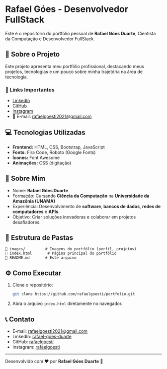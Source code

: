 # Rafael Góes - Desenvolvedor FullStack

Este é o repositório do portfólio pessoal de **Rafael Góes Duarte**, Cientista da Computação e Desenvolvedor FullStack.

## 📜 Sobre o Projeto
Este projeto apresenta meu portfólio profissional, destacando meus projetos, tecnologias e um pouco sobre minha trajetória na área de tecnologia.

### 🔗 **Links Importantes**
- [LinkedIn](https://www.linkedin.com/in/rafael-g%C3%B3es-duarte-10709332a/)
- [GitHub](https://github.com/rafaelgoesti)
- [Instagram](https://www.instagram.com/rafaelgoesti/)
- 📧 E-mail: rafaelgoesti2021@gmail.com

## 💻 Tecnologias Utilizadas
- **Frontend:** HTML, CSS, Bootstrap, JavaScript
- **Fonts:** Fira Code, Roboto (Google Fonts)
- **Ícones:** Font Awesome
- **Animações:** CSS (digitação)

## 📝 Sobre Mim
- Nome: **Rafael Góes Duarte**
- Formação: Cursando **Ciência da Computação** na **Universidade da Amazônia (UNAMA)**
- Experiência: Desenvolvimento de **software**, **bancos de dados**, **redes de computadores** e **APIs**.
- Objetivo: Criar soluções inovadoras e colaborar em projetos desafiadores.

## 📂 Estrutura de Pastas
```
📂 images/         # Imagens do portfólio (perfil, projetos)
📄 index.html       # Página principal do portfólio
📄 README.md       # Este arquivo
```

## ⚙️ Como Executar
1. Clone o repositório:
   ```bash
   git clone https://github.com/rafaelgoesti/portfolio.git
   ```
2. Abra o arquivo `index.html` diretamente no navegador.

## 📞 Contato
- E-mail: [rafaelgoesti2021@gmail.com](mailto:rafaelgoesti2021@gmail.com)
- LinkedIn: [rafael-góes-duarte](https://www.linkedin.com/in/rafael-g%C3%B3es-duarte-10709332a/)
- GitHub: [rafaelgoesti](https://github.com/rafaelgoesti)
- Instagram: [rafaelgoesti](https://www.instagram.com/rafaelgoesti/)

---
Desenvolvido com ❤️ por **Rafael Góes Duarte** 🚀

